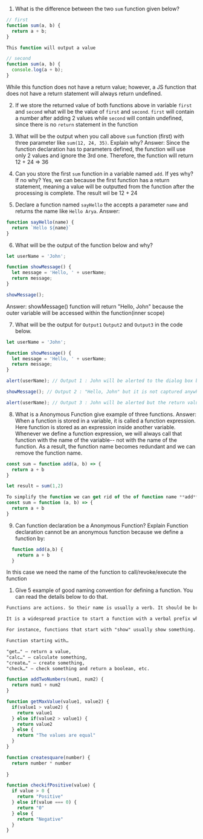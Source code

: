 1. What is the difference between the two `sum` function given below?

```js
// first
function sum(a, b) {
  return a + b;
}

This function will output a value

// second
function sum(a, b) {
  console.log(a + b);
}
```
While this function does not have a return value; however, a JS function that does not have a return statement will always return undefined. 

2. If we store the returned value of both functions above in variable `first` and `second` what will be the value of `first` and `second`.
`first` will contain a number after adding 2 values while `second` will contain undefined, since there is no `return` statement in the function
3. What will be the output when you call above `sum` function (first) with three parameter like `sum(12, 24, 35)`. Explain why?
Answer: Since the function declaration has to parameters defined, the function will use only 2 values and ignore the 3rd one. Therefore, the function will return 12 + 24 => 36

4. Can you store the first `sum` function in a variable named `add`. If yes why? If no why?
Yes, we can because the first function has a return statement, meaning a value will be outputted from the function after the processing is complete. The result wil be 12 + 24

5. Declare a function named `sayHello` the accepts a parameter `name` and returns the name like `Hello Arya`.
Answer: 
```js
function sayHello(name) {
  return `Hello ${name}`
}
```
6. What will be the output of the function below and why?

```js
let userName = 'John';

function showMessage() {
  let message = 'Hello, ' + userName;
  return message;
}

showMessage();
```
Answer: showMessage() function will return "Hello, John" because the outer variable will be accessed within the function(inner scope)

7. What will be the output for `Output1` `Output2` and `Output3` in the code below.

```js
let userName = 'John';

function showMessage() {
  let message = 'Hello, ' + userName;
  return message;
}

alert(userName); // Output 1 : John will be alerted to the dialog box but the return value of the function is undefined

showMessage(); // Output 2 : "Hello, John" but it is not captured anywhere

alert(userName); // Output 3 : John will be alerted but the return value will be undefined
```

8. What is a Anonymous Function give example of three functions.
Answer: When a function is stored in a variable, it is called a function expression. Here function is stored as an expression inside another variable. Whenever we define a function expression, we will always call that function with the name of the variable-- not with the name of the function. As a result, the function name becomes redundant and we can remove the function name.
```js
const sum = function add(a, b) => {
  return a + b
}

let result = sum(1,2)

To simplify the function we can get rid of the of function name **add**
const sum = function (a, b) => {
  return a + b
}
```
9. Can function declaration be a Anonymous Function? Explain
Function declaration cannot be an anonymous function because we define a function by: 
```js
  function add(a,b) {
    return a + b
  }
```
In this case we need the name of the function to call/revoke/execute the function

1.  Give 5 example of good naming convention for defining a function. You can read the details below to do that.

```md
Functions are actions. So their name is usually a verb. It should be brief, as accurate as possible and describe what the function does, so that someone reading the code gets an indication of what the function does.

It is a widespread practice to start a function with a verbal prefix which vaguely describes the action. There must be an agreement within the team on the meaning of the prefixes.

For instance, functions that start with "show" usually show something.

Function starting with…

"get…" – return a value,
"calc…" – calculate something,
"create…" – create something,
"check…" – check something and return a boolean, etc.
```
```js
function addTwoNumbers(num1, num2) {
  return num1 + num2
}

function getMaxValue(value1, value2) {
  if(value1 > value2) {
    return value1
  } else if(value2 > value1) {
    return value2
  } else {
    return "The values are equal"
  }
}

function createsquare(number) {
  return number * number
  
}

function checkifPositive(value) {
  if value > 0 {
    return "Positive"
  } else if(value === 0) {
    return "0"
  } else {
    return "Negative"
  }
}
```
